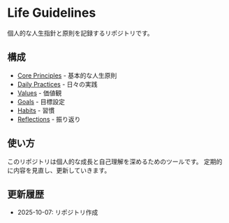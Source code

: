 # Life Guidelines

個人的な人生指針と原則を記録するリポジトリです。

## 構成

- [Core Principles](./core-principles.md) - 基本的な人生原則
- [Daily Practices](./daily-practices.md) - 日々の実践
- [Values](./values/) - 価値観
- [Goals](./goals/) - 目標設定
- [Habits](./habits/) - 習慣
- [Reflections](./reflections/) - 振り返り

## 使い方

このリポジトリは個人的な成長と自己理解を深めるためのツールです。
定期的に内容を見直し、更新していきます。

## 更新履歴

- 2025-10-07: リポジトリ作成
